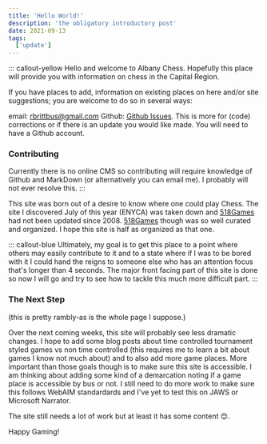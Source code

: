```yaml
---
title: 'Hello World!'
description: 'the obligatory introductory post'
date: 2021-09-13
tags:
  ['update']
---
```


::: callout-yellow
Hello and welcome to Albany Chess. Hopefully this place will provide you with information on chess in the Capital Region.

If you have places to add, information on existing places on here and/or site suggestions; you are welcome to do so in several ways:

email: rbrittbus@gmail.com
Github: [Github Issues](https://github.com/CapReg/capitalregiongames/issues). This is more for (code) corrections or if there is an update you would like made. You will need to have a Github account.

### Contributing

Currently there is no online CMS so contributing will require knowledge of Github and MarkDown (or alternatively you can email me). I probably will not ever resolve this. 
:::

This site was born out of a desire to know where one could play Chess. The site I discovered July of this year (ENYCA) was taken down and [518Games](http://518games.com/) had not been updated since 2008. [518Games](http://518games.com/) though was so well curated and organized. I hope this site is half as organized as that one.

::: callout-blue
Ultimately, my goal is to get this place to a point where others may easily contribute to it and to a state where if I was to be bored with it I could hand the reigns to someone else who has an attention focus that's longer than 4 seconds. The major front facing part of this site is done so now I will go and try to see how to tackle this much more difficult part.
:::

### The Next Step 

(this is pretty rambly-as is the whole page I suppose.)

Over the next coming weeks, this site will probably see less dramatic changes. I hope to add some blog posts about time controlled tournament styled games vs non time controlled (this requires me to learn a bit about games I know not much about) and to also add more game places. More important than those goals though is to make sure this site is accessible. I am thinking about adding some kind of a demarcation noting if a game place is accessible by bus or not. I still need to do more work to make sure this follows WebAIM standardards and I've yet to test this on JAWS or Microsoft Narrator.

The site still needs a lot of work but at least it has some content 😊.

Happy Gaming!